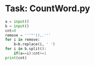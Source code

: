 
# Task: CountWord.py

``` py
a = input()
b = input()
cnt=0
remove = '''"'(),.'''
for i in remove:
    b=b.replace(i, ' ')
for i in b.split():
    if(a==i):cnt+=1
print(cnt)
```
    